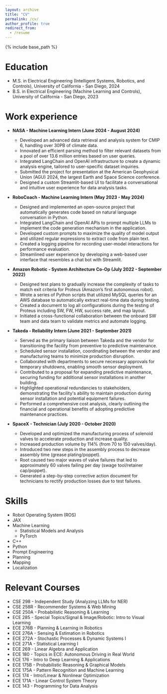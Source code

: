 ```yaml
---
layout: archive
title: "CV"
permalink: /cv/
author_profile: true
redirect_from:
  - /resume
---
```


{% include base_path %}

Education
======
* M.S. in Electrical Engineering (Intelligent Systems, Robotics, and Controls), University of California - San Diego, 2024
* B.S. in Electrical Engineering (Machine Learning and Controls), University of California - San Diego, 2023

Work experience
======
* **NASA - Machine Learning Intern (June 2024 - August 2024)**
  * Developed an advanced data retrieval and analysis system for CMIP 6, handling over 30PB of climate data.
  * Innovated an efficient parsing method to filter relevant datasets from a pool of over 13.6 million entries based on user queries.
  * Integrated LangChain and OpenAI infrastructure to create a dynamic analysis engine, tailored to user-specific dataset inquiries.
  * Submitted the project for presentation at the American Geophysical Union (AGU) 2024, the largest Earth and Space Science conference.
  * Designed a custom Streamlit-based UI to facilitate a conversational and intuitive user experience for data analysis tasks.
    
* **RoboCoach - Machine Learning Intern (May 2023 - May 2024)**
  * Designed and implemented an open-source project that automatically generates code based on natural language conversation in Python.
  * Integrated LangChain and OpenAI APIs to prompt multiple LLMs to implement the code generation mechanism in the application.
  * Developed custom prompts to maximize the quality of model output and utilized regular expressions to extract code from plain text.
  * Created a logging pipeline for recording user-model interactions for performance evaluation.
  * Streamlined user experience by developing a web-based user interface that resembles a chat bot with Streamlit.

* **Amazon Robotic - System Architecture Co-Op (July 2022 - September 2022)**
  * Designed test plans to gradually increase the complexity of tasks to match exit criteria for Proteus (Amazon’s first autonomous robot).
  * Wrote a series of Python scripts that utilized MySQL queries for an AWS database to automatically extract real-time data during testing.
  * Created a document to log all configurations during the testing of Proteus including SW, FW, HW, success rate, and map layout.
  * Initiated a cross-functional collaboration between the onboard SW team and data team to validate metrics and automate logging.

* **Takeda - Reliability Intern (June 2021 - September 2021)**
  * Served as the primary liaison between Takeda and the vendor for transitioning the facility from preventive to predictive maintenance.
  * Scheduled sensor installation, coordinating between the vendor and manufacturing teams to minimize production disruption.
  * Collaborated with departments to secure necessary approvals for temporary shutdowns, enabling smooth sensor deployment.
  * Contributed to a proposal for expanding predictive maintenance, securing funding for additional sensor installations in another building.
  * Highlighted operational redundancies to stakeholders, demonstrating the facility's ability to maintain production during sensor installation and potential equipment failures.
  * Performed a comprehensive cost analysis, clearly outlining the financial and operational benefits of adopting predictive maintenance practices.

* **SpaceX - Technician (July 2020 - October 2020)**
  * Developed and optimized the manufacturing process of solenoid valves to accelerate production and increase quality.
  * Increased production volume by 114% (from 70 to 150 valves/day).
  * Introduced two new steps in the assembly process to decrease assembly time (grease plating/poppet).
  * Root caused two major waves of valve failures that led to approximately 60 valves failing per day (swage tool/retainer cap/poppet).
  * Generated a step-by-step corrective action document for technicians to rectify production losses due to test failures.
  
Skills
======
* Robot Operating System (ROS)
* JAX
* Machine Learning
  * Statistical Models and Analysis
  * PyTorch
* C++
* Python
* Prompt Engineering
* Planning
* Mapping
* Localization

Relevant Courses
======
* CSE 298 - Independent Study (Analyzing LLMs for NER)
* CSE 258R - Recommender Systems & Web Mining
* CSE 250A - Probabilistic Reasoning & Learning
* ECE 285 - Special Topics/Signal & Image/Robotic: Intro to Visual Learning
* ECE 276B - Planning & Learning in Robotics
* ECE 276A - Sensing & Estimation in Robotics
* ECE 272A - Stochastic Processes & Dynamic Systems I
* ECE 271A - Statistical Learning I
* ECE 269 - Linear Algebra and Application
* ECE 180 - Topics in ECE: Autonomous Driving in Real World
* ECE 176 - Intro to Deep Learning & Applications
* ECE 175B - Probabilistic Reasoning & Graphical Models
* ECE 175A - Pattern Recognition and Machine Learning
* ECE 174 - Intro/Linear & Nonlinear Optimization
* ECE 171A - Linear Control System Theory
* ECE 143 - Programming for Data Analysis
